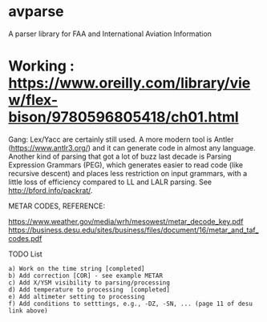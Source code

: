 # avparse
A parser library for FAA and International Aviation Information

# Working : https://www.oreilly.com/library/view/flex-bison/9780596805418/ch01.html

Gang: Lex/Yacc are certainly still used. A more modern tool is Antler (https://www.antlr3.org/) and it can generate code in almost any language. Another kind of parsing that got a lot of buzz last decade is Parsing Expression Grammars (PEG), which generates easier to read code (like recursive descent) and places less restriction on input grammars, with a little loss of efficiency compared to LL and LALR parsing. See http://bford.info/packrat/. 

METAR CODES, REFERENCE:

https://www.weather.gov/media/wrh/mesowest/metar_decode_key.pdf
https://business.desu.edu/sites/business/files/document/16/metar_and_taf_codes.pdf

TODO List

	a) Work on the time string [completed]
	b) Add correction [COR] - see example METAR
	c) Add X/YSM visibility to parsing/processing
	d) Add temperature to processing  [completed]
	e) Add altimeter setting to processing
	f) Add conditions to setttings, e.g., -DZ, -SN, ... (page 11 of desu link above)